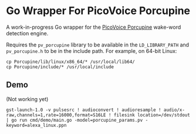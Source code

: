 Go Wrapper For PicoVoice Porcupine
===================================

A work-in-progress Go wrapper for the [PicoVoice Porcupine](https://github.com/Picovoice/Porcupine) wake-word detection engine.

Requires the `pv_porcupine` library to be available in the `LD_LIBRARY_PATH` and `pv_porcupine.h` to be in the include path.
For example, on 64-bit Linux:

```shell
cp Porcupine/lib/linux/x86_64/* /usr/local/lib64/
cp Porcupine/include/* /usr/local/include

```

Demo
----

(Not working yet)

```shell
gst-launch-1.0 -v pulsesrc ! audioconvert ! audioresample ! audio/x-raw,channels=1,rate=16000,format=S16LE ! filesink location=/dev/stdout | go run cmd/demo/main.go -model=porcupine_params.pv -keyword=alexa_linux.ppn
```
